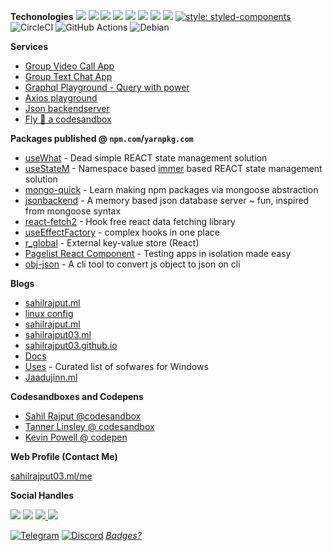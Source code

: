**Techonologies**
<img src="https://img.shields.io/badge/react%20-%2320232a.svg?&style=for-the-badge&logo=react&logoColor=%2361DAFB"/> <img src="https://img.shields.io/badge/react_native%20-%2320232a.svg?&style=for-the-badge&logo=react&logoColor=%2361DAFB"/>
<img src="https://img.shields.io/badge/express.js%20-%23404d59.svg?&style=for-the-badge"/>
<img src="https://img.shields.io/badge/material%20ui%20-%230081CB.svg?&style=for-the-badge&logo=material-ui&logoColor=white"/>
<img src="https://img.shields.io/badge/git%20-%23F05033.svg?&style=for-the-badge&logo=git&logoColor=white"/>
<img src="https://img.shields.io/badge/vercel%20-%23000000.svg?&style=for-the-badge&logo=vercel&logoColor=white"/>
<img src ="https://img.shields.io/badge/MongoDB-%234ea94b.svg?&style=for-the-badge&logo=mongodb&logoColor=white"/>
<img src="https://img.shields.io/badge/docker%20-%230db7ed.svg?&style=for-the-badge&logo=docker&logoColor=white"/> [![style: styled-components](https://img.shields.io/badge/style-%F0%9F%92%85%20styled--components-orange.svg?colorB=daa357&colorA=db748e)](https://github.com/styled-components/styled-components)
<img alt="CircleCI" src="https://img.shields.io/badge/CIRCLECI%20-%23161616.svg?&style=for-the-badge&logo=circleci&logoColor=white"/>
<img alt="GitHub Actions" src="https://img.shields.io/badge/github%20actions%20-%232671E5.svg?&style=for-the-badge&logo=github%20actions&logoColor=white"/>
<img alt="Debian" src="https://img.shields.io/badge/Debian-D70A53?style=for-the-badge&logo=debian&logoColor=white" />

**Services**

- [Group Video Call App](https://letsjoin.ml/)
- [Group Text Chat App](https://elegant-chat-app.herokuapp.com/)
- [Graphql Playground - Query with power](https://abstraction.ml)
- [Axios playground](http://axiosplayground.ml/)
- [Json backendserver](https://jsonbackendserver.herokuapp.com/)
- [Fly 🚀︎ a codesandbox](https://flycodesandbox.netlify.app/)

**Packages published @ `npm.com`/`yarnpkg.com`**

- [useWhat](https://www.npmjs.com/package/usewhat) - Dead simple REACT state management solution
- [useStateM](https://www.npmjs.com/package/usestatem) - Namespace based [immer](https://immerjs.github.io/immer/) based REACT state management solution
- [mongo-quick](https://www.npmjs.com/package/mongo-quick) - Learn making npm packages via mongoose abstraction
- [jsonbackend](https://www.npmjs.com/package/jsonbackend) - A memory based json database server ~ fun, inspired from mongoose syntax
- [react-fetch2](https://www.npmjs.com/package/react-fetch2) - Hook free react data fetching library
- [useEffectFactory](https://www.npmjs.com/package/useeffect-factory) - complex hooks in one place
- [r_global](http://npmjs.org/package/r_global) - External key-value store (React)
- [Pagelist React Component](https://www.npmjs.com/package/pagelist-react) - Testing apps in isolation made easy
- [obj-json](https://www.npmjs.com/package/obj-json) - A cli tool to convert js object to json on cli

**Blogs**

- [sahilrajput.ml](https://sahilrajput03.ml/)
- [linux config](https://github.com/sahilrajput03/config/)
- [sahilrajput.ml](https://sahilrajput.ml)
- [sahilrajput03.ml](https://sahilrajput03.ml)
- [sahilrajput03.github.io](https://sahilrajput03.github.io/)
- [Docs](https://sahilrajput03.github.io/docs)
- [Uses](https://sahilrajput03.github.io/uses) - Curated list of sofwares for Windows
- [Jaadujinn.ml](https://jaadujinn.ml)

**Codesandboxes and Codepens**

- [Sahil Rajput @codesandbox](https://codesandbox.io/u/sahilrajput03)
- [Tanner Linsley @ codesandbox](https://codesandbox.io/u/tannerlinsley/sandboxes)
- [Kevin Powell @ codepen](https://codepen.io/kevinpowell)

**Web Profile (Contact Me)**

[sahilrajput03.ml/me](https://sahilrajput03.ml/me/)

**Social Handles**

[<img src="https://img.shields.io/badge/github%20-%23121011.svg?&style=for-the-badge&logo=github&logoColor=white"/>](https://github.com/sahilrajput03)
[<img src="https://img.shields.io/badge/@freakstarrocks%20-%231DA1F2.svg?&style=for-the-badge&logo=Twitter&logoColor=white"/>](https://twitter.com/freakstarrocks)
[<img src="https://img.shields.io/badge/sahilrajputfreakstar%20-%23FF0000.svg?&style=for-the-badge&logo=YouTube&logoColor=white"/> ](https://www.youtube.com/user/sahilrajputfreakstar/playlists)
[<img src="https://img.shields.io/badge/linkedin%20-%230077B5.svg?&style=for-the-badge&logo=linkedin&logoColor=white"/>](https://www.linkedin.com/in/sahilrajput03/)

[<img alt="Telegram" src="https://img.shields.io/badge/Telegram-2CA5E0?style=for-the-badge&logo=telegram&logoColor=white" />](https://t.me/sahilrajput03)
[<img alt="Discord" src="https://img.shields.io/badge/sahilrajput03%234631%20-%237289DA.svg?&style=for-the-badge&logo=discord&logoColor=white" />](#)
<i>[Badges?](https://github.com/Ileriayo/markdown-badges)</i>
